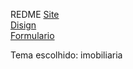 REDME
<a href="https://pedro1612h.github.io/Primeiro-Projeto/docs/">Site</a><br>
<a href="https://www.figma.com/design/2rFyajRokX5GhENa0F5u9B/Untitled?node-id=0-1&t=Z7gJlkRK0Zxu7qsb-1">Disign</a><br>
<a href="https://pedro1612h.github.io/Primeiro-Projeto/docs/formulario/formulario.html">Formulario</a>

Tema escolhido: imobiliaria